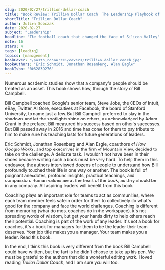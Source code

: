 ```yaml
---
slug: 2020/02/27/trillion-dollar-coach
title: "Book Review: Trillion Dollar Coach: The Leadership Playbook of Silicon Valley's Bill Campbell"
shortTitle: "Trillion Dollar Coach"
author: Julien Sobczak
date: 2020-02-27
subject: "Leadership"
headline: "The football coach that changed the face of Silicon Valley"
note: 16
stars: 4
tags: [leading]
topics: [management]
bookCover: "/posts_resources/covers/trillion-dollar-coach.jpg"
bookAuthors: "Eric Schmidt, Jonathan Rosenberg, Alan Eagle"
bookIsbn: '0062839276'
---
```



Numerous academic studies show that a company's people should be treated as an asset. This book shows how, through the story of Bill Campbell.

Bill Campbell coached Google's senior team, Steve Jobs, the CEOs of Intuit, eBay, Twitter, Al Gore, executives at Facebook, the board of Stanford University, to name just a few. But Bill Campbell preferred to stay in the shadows and let the spotlights shine on others, as acknowledged by Adam Grant in the preface. Bill measured his success based on other's successes. But Bill passed away in 2016 and time has come for them to pay tribute to him to make sure his teaching lasts for future generations of leaders.

Eric Schmidt, Jonathan Rosenberg and Alan Eagle, coauthors of _How Google Works_, and top executives in the firm of Mountain View, decided to take on the challenge. A delicate task. I wouldn't not have been in their shoes because writing such a book must be very hard. To help them in this endeavor, the authors interviewed dozens of people to understand how Bill profoundly touched their life in one way or another. The book is full of poignant anecdotes, profound insights, practical teachings, and compassion. Human values are at the heart of the book, as they should be in any company. All aspiring leaders will benefit from this book.

Coaching plays an important role for teams to act as communities, where each team member feels safe in order for them to collectively do what's good for the company and face the world challenges. Coaching is different from mentoring (what do most coaches do in the workspace). It's not spreading words of wisdom, but get your hands dirty to help others reach their potential. Coaching is part of the work of any leader. It's not a book for coaches, it's a book for managers for them to be the leader their team deserves. Your job title makes you a manager. Your team makes you a leader. Read this book.

In the end, I think this book is very different from the book Bill Campbell could have written, but the fact is he didn't choose to take up his pen. We must be grateful to the authors that did a wonderful editing work. I loved reading _Trillion Dollar Coach_, and I am sure you will too.


